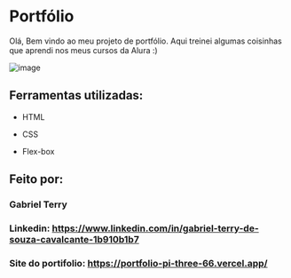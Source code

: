 # Portfólio 
Olá, Bem vindo ao meu projeto de portfólio. Aqui treinei algumas coisinhas que aprendi nos meus cursos da Alura :)

![image](https://user-images.githubusercontent.com/57001918/222996099-a92bdf7e-747c-4b0a-ba1c-1ae19c6d540d.png)

## Ferramentas utilizadas:

* HTML

* CSS

* Flex-box

## Feito por:

### Gabriel Terry

### Linkedin: https://www.linkedin.com/in/gabriel-terry-de-souza-cavalcante-1b910b1b7

### Site do portifolio: https://portfolio-pi-three-66.vercel.app/
